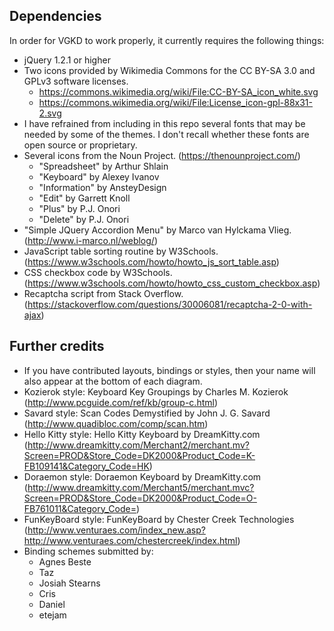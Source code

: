 ## Dependencies

In order for VGKD to work properly, it currently requires the following things:

* jQuery 1.2.1 or higher
* Two icons provided by Wikimedia Commons for the CC BY-SA 3.0 and GPLv3 software licenses.
  * https://commons.wikimedia.org/wiki/File:CC-BY-SA_icon_white.svg
  * https://commons.wikimedia.org/wiki/File:License_icon-gpl-88x31-2.svg
* I have refrained from including in this repo several fonts that may be needed 
  by some of the themes. I don't recall whether these fonts are open source or 
  proprietary.
* Several icons from the Noun Project. (https://thenounproject.com/)
  * "Spreadsheet" by Arthur Shlain
  * "Keyboard" by Alexey Ivanov
  * "Information" by AnsteyDesign
  * "Edit" by Garrett Knoll
  * "Plus" by P.J. Onori
  * "Delete" by P.J. Onori
* "Simple JQuery Accordion Menu" by Marco van Hylckama Vlieg. (http://www.i-marco.nl/weblog/)
* JavaScript table sorting routine by W3Schools. (https://www.w3schools.com/howto/howto_js_sort_table.asp)
* CSS checkbox code by W3Schools. (https://www.w3schools.com/howto/howto_css_custom_checkbox.asp)
* Recaptcha script from Stack Overflow. (https://stackoverflow.com/questions/30006081/recaptcha-2-0-with-ajax)

## Further credits

* If you have contributed layouts, bindings or styles, then your name will also appear at the bottom of each diagram.
* Kozierok style: Keyboard Key Groupings by Charles M. Kozierok (http://www.pcguide.com/ref/kb/group-c.html)
* Savard style: Scan Codes Demystified by John J. G. Savard (http://www.quadibloc.com/comp/scan.htm)
* Hello Kitty style: Hello Kitty Keyboard by DreamKitty.com (http://www.dreamkitty.com/Merchant2/merchant.mv?Screen=PROD&Store_Code=DK2000&Product_Code=K-FB109141&Category_Code=HK)
* Doraemon style: Doraemon Keyboard by DreamKitty.com (http://www.dreamkitty.com/Merchant5/merchant.mvc?Screen=PROD&Store_Code=DK2000&Product_Code=O-FB761011&Category_Code=)
* FunKeyBoard style: FunKeyBoard by Chester Creek Technologies (http://www.venturaes.com/index_new.asp?http://www.venturaes.com/chestercreek/index.html)
* Binding schemes submitted by:
  * Agnes Beste
  * Taz
  * Josiah Stearns
  * Cris
  * Daniel
  * etejam
